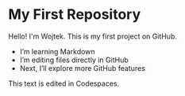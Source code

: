 # My First Repository
Hello! I'm Wojtek. This is my first project on GitHub. 

- I’m learning Markdown
- I’m editing files directly in GitHub
- Next, I’ll explore more GitHub features 

This text is edited in Codespaces.
